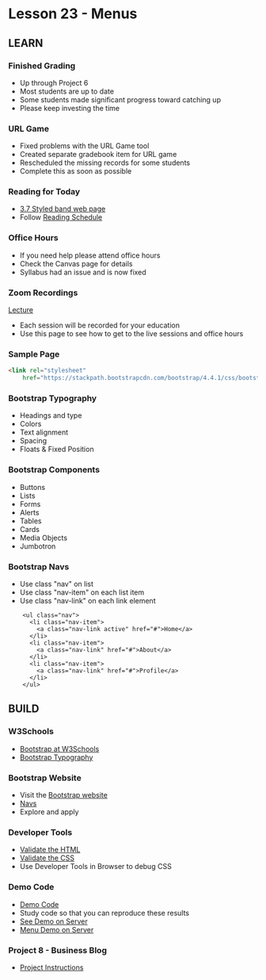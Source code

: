 # Lesson 23 - Menus

## LEARN


### Finished Grading 
* Up through Project 6
* Most students are up to date
* Some students made significant progress toward catching up
* Please keep investing the time


### URL Game
* Fixed problems with the URL Game tool
* Created separate gradebook item for URL game
* Rescheduled the missing records for some students
* Complete this as soon as possible


### Reading for Today
* [3.7 Styled band web page](https://learn.zybooks.com/zybook/UNCOBACS200SeamanFall2020/chapter/3/section/6)
* Follow [Reading Schedule](/course/bacs200/docs/ZybooksReading)


### Office Hours
* If you need help please attend office hours
* Check the Canvas page for details
* Syllabus had an issue and is now fixed


### Zoom Recordings

<a href="/course/bacs200/docs/ZoomLectures" class="unc-button">Lecture</a>

* Each session will be recorded for your education
* Use this page to see how to get to the live sessions and office hours


### Sample Page

```html
<link rel="stylesheet" 
    href="https://stackpath.bootstrapcdn.com/bootstrap/4.4.1/css/bootstrap.min.css">

```


### Bootstrap Typography
* Headings and type
* Colors
* Text alignment
* Spacing
* Floats & Fixed Position


### Bootstrap Components
* Buttons
* Lists
* Forms
* Alerts
* Tables
* Cards
* Media Objects
* Jumbotron


### Bootstrap Navs
* Use class "nav" on list
* Use class "nav-item" on each list item
* Use class "nav-link" on each link element

```
    <ul class="nav">
      <li class="nav-item">
        <a class="nav-link active" href="#">Home</a>
      </li>
      <li class="nav-item">
        <a class="nav-link" href="#">About</a>
      </li>
      <li class="nav-item">
        <a class="nav-link" href="#">Profile</a>
      </li>
    </ul>
```



## BUILD

### W3Schools
* [Bootstrap at W3Schools](https://www.w3schools.com/bootstrap4/default.asp)
* [Bootstrap Typography](https://www.w3schools.com/bootstrap4/bootstrap_typography.asp)


### Bootstrap Website
* Visit the [Bootstrap website](https://getbootstrap.com)
* [Navs](https://getbootstrap.com/docs/4.5/components/navs/)
* Explore and apply


### Developer Tools
* [Validate the HTML](https://validator.w3.org/)
* [Validate the CSS](http://jigsaw.w3.org/css-validator/)
* Use Developer Tools in Browser to debug CSS


### Demo Code
* [Demo Code](https://github.com/Mark-Seaman/Mark-Seaman.github.io/tree/master/bacs200/week-8)
* Study code so that you can reproduce these results
* [See Demo on Server](https://Mark-Seaman.github.io/bacs200/week-8/index.html)
* [Menu Demo on Server](https://Mark-Seaman.github.io/bacs200/week-8/menu.html)


### Project 8 - Business Blog
* [Project Instructions](../project/08)

